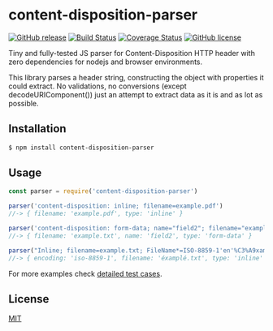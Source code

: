 # content-disposition-parser

[![GitHub release](https://img.shields.io/github/release/yurks/content-disposition-parser.svg)](https://github.com/yurks/content-disposition-parser/releases/)
[![Build Status](https://travis-ci.org/yurks/content-disposition-parser.svg?branch=main)](https://travis-ci.org/yurks/content-disposition-parser)
[![Coverage Status](https://coveralls.io/repos/github/yurks/content-disposition-parser/badge.svg)](https://coveralls.io/github/yurks/content-disposition-parser)
[![GitHub license](https://img.shields.io/github/license/yurks/content-disposition-parser.svg)](https://github.com/yurks/content-disposition-parser/blob/master/LICENSE)

Tiny and fully-tested JS parser for Content-Disposition HTTP header with zero dependencies for nodejs and browser environments.

This library parses a header string, constructing the object with properties it could extract.
No validations, no conversions (except decodeURIComponent()) just an attempt to extract data as it is and as lot as possible.

## Installation

```sh
$ npm install content-disposition-parser
```

## Usage

```js
const parser = require('content-disposition-parser')

parser('content-disposition: inline; filename=example.pdf')
//-> { filename: 'example.pdf', type: 'inline' }

parser('content-disposition: form-data; name="field2"; filename="example.txt"')
//-> { filename: 'example.txt', name: 'field2', type: 'form-data' }

parser("Inline; filename=example.txt; FileName*=ISO-8859-1'en'%C3%A9xampl%C3%A9.txt")
//-> { encoding: 'iso-8859-1', filename: 'éxamplé.txt', type: 'inline' }
```

For more examples check [detailed test cases](test/snapshots/parser.js.md).

## License

[MIT](LICENSE)
